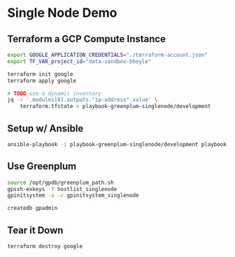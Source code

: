 # Single Node Demo

## Terraform a GCP Compute Instance

```sh
export GOOGLE_APPLICATION_CREDENTIALS="./terraform-account.json"
export TF_VAR_project_id="data-sandbox-bboyle"

terraform init google
terraform apply google

# TODO use a dynamic inventory
jq -r '.modules[0].outputs."ip-address".value' \
    terraform.tfstate > playbook-greenplum-singlenode/development
```

## Setup w/ Ansible

```sh
ansible-playbook -i playbook-greenplum-singlenode/development playbook-greenplum-singlenode/site.yml
```

## Use Greenplum

```sh
source /opt/gpdb/greenplum_path.sh
gpssh-exkeys -f hostlist_singlenode
gpinitsystem -a -c gpinitsystem_singlenode

createdb gpadmin
```

## Tear it Down

```sh
terraform destroy google
```
